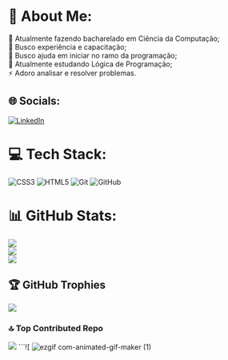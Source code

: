 # 💫 About Me:
🔭 Atualmente fazendo bacharelado em Ciência da Computação;<br>👯 Busco experiência e capacitação;<br>🤝 Busco ajuda em iniciar no ramo da programação;<br>🌱 Atualmente estudando Lógica de Programação;<br>⚡ Adoro analisar e resolver problemas.


## 🌐 Socials:
[![LinkedIn](https://img.shields.io/badge/LinkedIn-%230077B5.svg?logo=linkedin&logoColor=white)](https://www.linkedin.com/in/lucas-santos-amorim-784053303) 

# 💻 Tech Stack:
![CSS3](https://img.shields.io/badge/css3-%231572B6.svg?style=plastic&logo=css3&logoColor=white) ![HTML5](https://img.shields.io/badge/html5-%23E34F26.svg?style=plastic&logo=html5&logoColor=white) ![Git](https://img.shields.io/badge/git-%23F05033.svg?style=plastic&logo=git&logoColor=white) ![GitHub](https://img.shields.io/badge/github-%23121011.svg?style=plastic&logo=github&logoColor=white)
# 📊 GitHub Stats:
![](https://github-readme-stats.vercel.app/api?username=LucasAmorim03&theme=highcontrast&hide_border=false&include_all_commits=true&count_private=false)<br/>
![](https://github-readme-streak-stats.herokuapp.com/?user=LucasAmorim03&theme=highcontrast&hide_border=false)<br/>
![](https://github-readme-stats.vercel.app/api/top-langs/?username=LucasAmorim03&theme=highcontrast&hide_border=false&include_all_commits=true&count_private=false&layout=compact)

## 🏆 GitHub Trophies
![](https://github-profile-trophy.vercel.app/?username=LucasAmorim03&theme=radical&no-frame=false&no-bg=false&margin-w=4)

### 🔝 Top Contributed Repo
![](https://github-contributor-stats.vercel.app/api?username=LucasAmorim03&limit=5&theme=radical&combine_all_yearly_contributions=true)  ```![ ![ezgif com-animated-gif-maker (1)](https://github.com/user-attachments/assets/99be242e-d46b-4bc4-9613-14e47a73c61d)


<!-- Proudly created with GPRM ( https://gprm.itsvg.in ) -->
